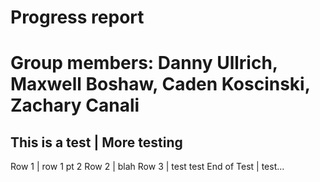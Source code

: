# Progress report
# Group members: Danny Ullrich, Maxwell Boshaw, Caden Koscinski, Zachary Canali

This is a test | More testing
---------------
Row 1 | row 1 pt 2
Row 2 | blah
Row 3 | test test
End of Test | test...

